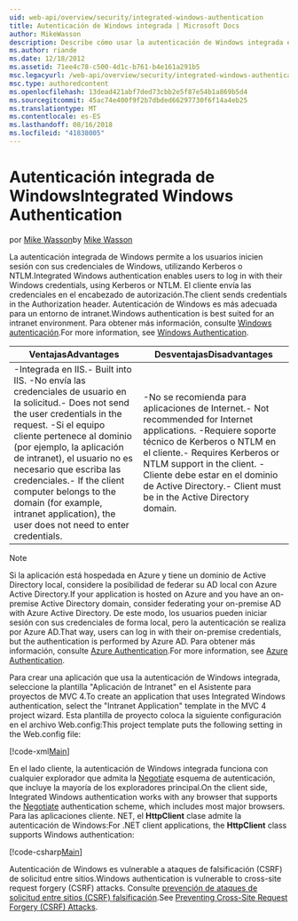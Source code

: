 ```yaml
---
uid: web-api/overview/security/integrated-windows-authentication
title: Autenticación de Windows integrada | Microsoft Docs
author: MikeWasson
description: Describe cómo usar la autenticación de Windows integrada en ASP.NET Web API.
ms.author: riande
ms.date: 12/18/2012
ms.assetid: 71ee4c78-c500-4d1c-b761-b4e161a291b5
msc.legacyurl: /web-api/overview/security/integrated-windows-authentication
msc.type: authoredcontent
ms.openlocfilehash: 13dead421abf7ded73cbb2e5f87e54b1a869b5d4
ms.sourcegitcommit: 45ac74e400f9f2b7dbded66297730f6f14a4eb25
ms.translationtype: MT
ms.contentlocale: es-ES
ms.lasthandoff: 08/16/2018
ms.locfileid: "41838005"
---
```

<a name="integrated-windows-authentication"></a><span data-ttu-id="f2a2c-103">Autenticación integrada de Windows</span><span class="sxs-lookup"><span data-stu-id="f2a2c-103">Integrated Windows Authentication</span></span>
====================
<span data-ttu-id="f2a2c-104">por [Mike Wasson](https://github.com/MikeWasson)</span><span class="sxs-lookup"><span data-stu-id="f2a2c-104">by [Mike Wasson](https://github.com/MikeWasson)</span></span>

<span data-ttu-id="f2a2c-105">La autenticación integrada de Windows permite a los usuarios inicien sesión con sus credenciales de Windows, utilizando Kerberos o NTLM.</span><span class="sxs-lookup"><span data-stu-id="f2a2c-105">Integrated Windows authentication enables users to log in with their Windows credentials, using Kerberos or NTLM.</span></span> <span data-ttu-id="f2a2c-106">El cliente envía las credenciales en el encabezado de autorización.</span><span class="sxs-lookup"><span data-stu-id="f2a2c-106">The client sends credentials in the Authorization header.</span></span> <span data-ttu-id="f2a2c-107">Autenticación de Windows es más adecuada para un entorno de intranet.</span><span class="sxs-lookup"><span data-stu-id="f2a2c-107">Windows authentication is best suited for an intranet environment.</span></span> <span data-ttu-id="f2a2c-108">Para obtener más información, consulte [Windows autenticación](https://www.iis.net/configreference/system.webserver/security/authentication/windowsauthentication).</span><span class="sxs-lookup"><span data-stu-id="f2a2c-108">For more information, see [Windows Authentication](https://www.iis.net/configreference/system.webserver/security/authentication/windowsauthentication).</span></span>

| <span data-ttu-id="f2a2c-109">Ventajas</span><span class="sxs-lookup"><span data-stu-id="f2a2c-109">Advantages</span></span> | <span data-ttu-id="f2a2c-110">Desventajas</span><span class="sxs-lookup"><span data-stu-id="f2a2c-110">Disadvantages</span></span> |
| --- | --- |
| <span data-ttu-id="f2a2c-111">-Integrada en IIS.</span><span class="sxs-lookup"><span data-stu-id="f2a2c-111">- Built into IIS.</span></span> <span data-ttu-id="f2a2c-112">-No envía las credenciales de usuario en la solicitud.</span><span class="sxs-lookup"><span data-stu-id="f2a2c-112">- Does not send the user credentials in the request.</span></span> <span data-ttu-id="f2a2c-113">-Si el equipo cliente pertenece al dominio (por ejemplo, la aplicación de intranet), el usuario no es necesario que escriba las credenciales.</span><span class="sxs-lookup"><span data-stu-id="f2a2c-113">- If the client computer belongs to the domain (for example, intranet application), the user does not need to enter credentials.</span></span> | <span data-ttu-id="f2a2c-114">-No se recomienda para aplicaciones de Internet.</span><span class="sxs-lookup"><span data-stu-id="f2a2c-114">- Not recommended for Internet applications.</span></span> <span data-ttu-id="f2a2c-115">-Requiere soporte técnico de Kerberos o NTLM en el cliente.</span><span class="sxs-lookup"><span data-stu-id="f2a2c-115">- Requires Kerberos or NTLM support in the client.</span></span> <span data-ttu-id="f2a2c-116">-Cliente debe estar en el dominio de Active Directory.</span><span class="sxs-lookup"><span data-stu-id="f2a2c-116">- Client must be in the Active Directory domain.</span></span> |

> [!NOTE]
> <span data-ttu-id="f2a2c-117">Si la aplicación está hospedada en Azure y tiene un dominio de Active Directory local, considere la posibilidad de federar su AD local con Azure Active Directory.</span><span class="sxs-lookup"><span data-stu-id="f2a2c-117">If your application is hosted on Azure and you have an on-premise Active Directory domain, consider federating your on-premise AD with Azure Active Directory.</span></span> <span data-ttu-id="f2a2c-118">De este modo, los usuarios pueden iniciar sesión con sus credenciales de forma local, pero la autenticación se realiza por Azure AD.</span><span class="sxs-lookup"><span data-stu-id="f2a2c-118">That way, users can log in with their on-premise credentials, but the authentication is performed by Azure AD.</span></span> <span data-ttu-id="f2a2c-119">Para obtener más información, consulte [Azure Authentication](../../../visual-studio/overview/2012/windows-azure-authentication.md).</span><span class="sxs-lookup"><span data-stu-id="f2a2c-119">For more information, see [Azure Authentication](../../../visual-studio/overview/2012/windows-azure-authentication.md).</span></span>


<span data-ttu-id="f2a2c-120">Para crear una aplicación que usa la autenticación de Windows integrada, seleccione la plantilla "Aplicación de Intranet" en el Asistente para proyectos de MVC 4.</span><span class="sxs-lookup"><span data-stu-id="f2a2c-120">To create an application that uses Integrated Windows authentication, select the "Intranet Application" template in the MVC 4 project wizard.</span></span> <span data-ttu-id="f2a2c-121">Esta plantilla de proyecto coloca la siguiente configuración en el archivo Web.config:</span><span class="sxs-lookup"><span data-stu-id="f2a2c-121">This project template puts the following setting in the Web.config file:</span></span>

[!code-xml[Main](integrated-windows-authentication/samples/sample1.xml)]

<span data-ttu-id="f2a2c-122">En el lado cliente, la autenticación de Windows integrada funciona con cualquier explorador que admita la [Negotiate](http://www.ietf.org/rfc/rfc4559.txt) esquema de autenticación, que incluye la mayoría de los exploradores principal.</span><span class="sxs-lookup"><span data-stu-id="f2a2c-122">On the client side, Integrated Windows authentication works with any browser that supports the [Negotiate](http://www.ietf.org/rfc/rfc4559.txt) authentication scheme, which includes most major browsers.</span></span> <span data-ttu-id="f2a2c-123">Para las aplicaciones cliente. NET, el **HttpClient** clase admite la autenticación de Windows:</span><span class="sxs-lookup"><span data-stu-id="f2a2c-123">For .NET client applications, the **HttpClient** class supports Windows authentication:</span></span>

[!code-csharp[Main](integrated-windows-authentication/samples/sample2.cs)]

<span data-ttu-id="f2a2c-124">Autenticación de Windows es vulnerable a ataques de falsificación (CSRF) de solicitud entre sitios.</span><span class="sxs-lookup"><span data-stu-id="f2a2c-124">Windows authentication is vulnerable to cross-site request forgery (CSRF) attacks.</span></span> <span data-ttu-id="f2a2c-125">Consulte [prevención de ataques de solicitud entre sitios (CSRF) falsificación](preventing-cross-site-request-forgery-csrf-attacks.md).</span><span class="sxs-lookup"><span data-stu-id="f2a2c-125">See [Preventing Cross-Site Request Forgery (CSRF) Attacks](preventing-cross-site-request-forgery-csrf-attacks.md).</span></span>
